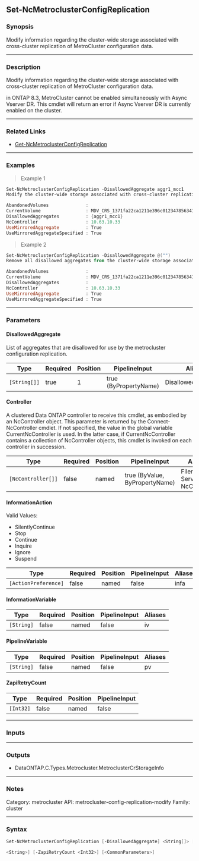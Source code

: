 Set-NcMetroclusterConfigReplication
-----------------------------------

### Synopsis
Modify information regarding the cluster-wide storage associated with cross-cluster replication of MetroCluster configuration data.

---

### Description

Modify information regarding the cluster-wide storage associated with cross-cluster replication of MetroCluster configuration data.

in ONTAP 8.3, MetroCluster cannot be enabled simultaneously with Async Vserver DR. This cmdlet will return an error if Async Vserver DR is currently enabled on the cluster.

---

### Related Links
* [Get-NcMetroclusterConfigReplication](Get-NcMetroclusterConfigReplication)

---

### Examples
> Example 1

```PowerShell
Set-NcMetroclusterConfigReplication -DisallowedAggregate aggr1_mcc1
Modify the cluster-wide storage associated with cross-cluster replication of MetroCluster configuration data.

AbandonedVolumes              : 
CurrentVolume                 : MDV_CRS_1371fa22ca1211e396c0123478563412_A
DisallowedAggregates          : {aggr1_mcc1}
NcController                  : 10.63.10.33
UseMirroredAggregate          : True
UseMirroredAggregateSpecified : True

```
> Example 2

```PowerShell
Set-NcMetroclusterConfigReplication -DisallowedAggregate @("")
Remove all disallowed aggregates from the cluster-wide storage associated with cross-cluster replication of MetroCluster configuration data.

AbandonedVolumes              : 
CurrentVolume                 : MDV_CRS_1371fa22ca1211e396c0123478563412_A
DisallowedAggregates          : 
NcController                  : 10.63.10.33
UseMirroredAggregate          : True
UseMirroredAggregateSpecified : True

```

---

### Parameters
#### **DisallowedAggregate**
List of aggregates that are disallowed for use by the metrocluster configuration replication.

|Type        |Required|Position|PipelineInput        |Aliases             |
|------------|--------|--------|---------------------|--------------------|
|`[String[]]`|true    |1       |true (ByPropertyName)|DisallowedAggregates|

#### **Controller**
A clustered Data ONTAP controller to receive this cmdlet, as embodied by an NcController object.  This parameter is returned by the Connect-NcController cmdlet.  If not specified, the value in the global variable CurrentNcController is used.  In the latter case, if CurrentNcController contains a collection of NcController objects, this cmdlet is invoked on each controller in succession.

|Type              |Required|Position|PipelineInput                 |Aliases                          |
|------------------|--------|--------|------------------------------|---------------------------------|
|`[NcController[]]`|false   |named   |true (ByValue, ByPropertyName)|Filer<br/>Server<br/>NcController|

#### **InformationAction**

Valid Values:

* SilentlyContinue
* Stop
* Continue
* Inquire
* Ignore
* Suspend

|Type                |Required|Position|PipelineInput|Aliases|
|--------------------|--------|--------|-------------|-------|
|`[ActionPreference]`|false   |named   |false        |infa   |

#### **InformationVariable**

|Type      |Required|Position|PipelineInput|Aliases|
|----------|--------|--------|-------------|-------|
|`[String]`|false   |named   |false        |iv     |

#### **PipelineVariable**

|Type      |Required|Position|PipelineInput|Aliases|
|----------|--------|--------|-------------|-------|
|`[String]`|false   |named   |false        |pv     |

#### **ZapiRetryCount**

|Type     |Required|Position|PipelineInput|
|---------|--------|--------|-------------|
|`[Int32]`|false   |named   |false        |

---

### Inputs

---

### Outputs
* DataONTAP.C.Types.Metrocluster.MetroclusterCrStorageInfo

---

### Notes
Category: metrocluster
API: metrocluster-config-replication-modify
Family: cluster

---

### Syntax
```PowerShell
Set-NcMetroclusterConfigReplication [-DisallowedAggregate] <String[]> [-Controller <NcController[]>] [-InformationAction <ActionPreference>] [-InformationVariable <String>] [-PipelineVariable 
```
```PowerShell
<String>] [-ZapiRetryCount <Int32>] [<CommonParameters>]
```
